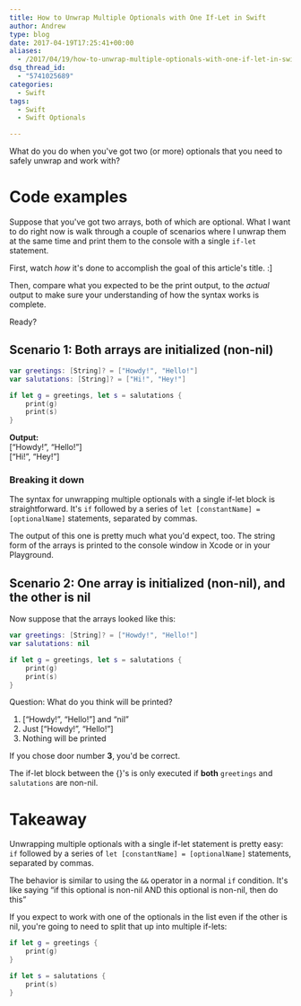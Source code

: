 ```yaml
---
title: How to Unwrap Multiple Optionals with One If-Let in Swift
author: Andrew
type: blog
date: 2017-04-19T17:25:41+00:00
aliases:
  - /2017/04/19/how-to-unwrap-multiple-optionals-with-one-if-let-in-swift/
dsq_thread_id:
  - "5741025689"
categories:
  - Swift
tags:
  - Swift
  - Swift Optionals

---
```

What do you do when you've got two (or more) optionals that you need to safely unwrap and work with?

# Code examples

Suppose that you've got two arrays, both of which are optional. What I want to do right now is walk through a couple of scenarios where I unwrap them at the same time and print them to the console with a single `if-let` statement.

First, watch _how_ it's done to accomplish the goal of this article's title. :]

Then, compare what you expected to be the print output, to the _actual_ output to make sure your understanding of how the syntax works is complete.

Ready?

## Scenario 1: Both arrays are initialized (non-nil)

```swift
var greetings: [String]? = ["Howdy!", "Hello!"]
var salutations: [String]? = ["Hi!", "Hey!"]
```

```swift
if let g = greetings, let s = salutations {
    print(g)
    print(s)
}
```

**Output:**  
[&#8220;Howdy!&#8221;, &#8220;Hello!&#8221;]  
[&#8220;Hi!&#8221;, &#8220;Hey!&#8221;]

### Breaking it down

The syntax for unwrapping multiple optionals with a single if-let block is straightforward. It's `if` followed by a series of `let [constantName] = [optionalName]` statements, separated by commas.

The output of this one is pretty much what you'd expect, too. The string form of the arrays is printed to the console window in Xcode or in your Playground.

## Scenario 2: One array is initialized (non-nil), and the other is nil

Now suppose that the arrays looked like this:

```swift
var greetings: [String]? = ["Howdy!", "Hello!"]
var salutations: nil
```

```swift
if let g = greetings, let s = salutations {
    print(g)
    print(s)
}
```

Question: What do you think will be printed?

1) [&#8220;Howdy!&#8221;, &#8220;Hello!&#8221;] and &#8220;nil&#8221;  
2) Just [&#8220;Howdy!&#8221;, &#8220;Hello!&#8221;]  
3) Nothing will be printed

If you chose door number **3**, you'd be correct.

The if-let block between the {}'s is only executed if **both** `greetings` and `salutations` are non-nil.

# Takeaway

Unwrapping multiple optionals with a single if-let statement is pretty easy: `if` followed by a series of `let [constantName] = [optionalName]` statements, separated by commas.

The behavior is similar to using the `&&` operator in a normal `if` condition. It's like saying &#8220;if this optional is non-nil AND this optional is non-nil, then do this&#8221;

If you expect to work with one of the optionals in the list even if the other is nil, you're going to need to split that up into multiple if-lets:

```swift
if let g = greetings {
    print(g)
}

if let s = salutations {
    print(s)
}
```